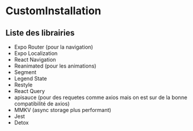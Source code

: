 # CustomInstallation

## Liste des librairies

- Expo Router (pour la navigation)
- Expo Localization
- React Navigation
- Reanimated (pour les animations)
- Segment
- Legend State
- Restyle
- React Query
- apisauce (pour des requetes comme axios mais on est sur de la bonne compatibilité de axios)
- MMKV (async storage plus performant)
- Jest
- Detox
